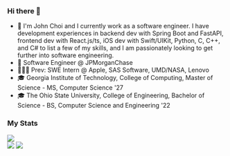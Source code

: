 ### Hi there 👋
- 💬 I'm John Choi and I currently work as a software engineer. I have development experiences in backend dev with Spring Boot and FastAPI, frontend dev with React.js/ts, iOS dev with Swift/UIKit, Python, C, C++, and C# to list a few of my skills, and I am passionately looking to get further into software engineering.
- 💼 Software Engineer @ JPMorganChase
- 👨🏻‍💻 Prev: SWE Intern @ Apple, SAS Software, UMD/NASA, Lenovo
- 🎓 Georgia Institute of Technology, College of Computing, Master of Science - MS, Computer Science '27
- 🎓 The Ohio State University, College of Engineering, Bachelor of Science - BS, Computer Science and Engineering '22
<!--
**johnchoi96/johnchoi96** is a ✨ _special_ ✨ repository because its `README.md` (this file) appears on your GitHub profile.

Here are some ideas to get you started:

- 🔭 I’m currently working on ...
- 🌱 I’m currently learning ...
- 👯 I’m looking to collaborate on ...
- 🤔 I’m looking for help with ...
- 💬 Ask me about ...
- 📫 How to reach me: ...
- 😄 Pronouns: ...
- ⚡ Fun fact: ...
-->
### My Stats
![](https://github-profile-summary-cards.vercel.app/api/cards/profile-details?username=johnchoi96&theme=algolia)
<br />
![](https://github-profile-summary-cards.vercel.app/api/cards/stats?username=johnchoi96&theme=algolia)
![](https://github-profile-summary-cards.vercel.app/api/cards/repos-per-language?username=johnchoi96&theme=algolia)
